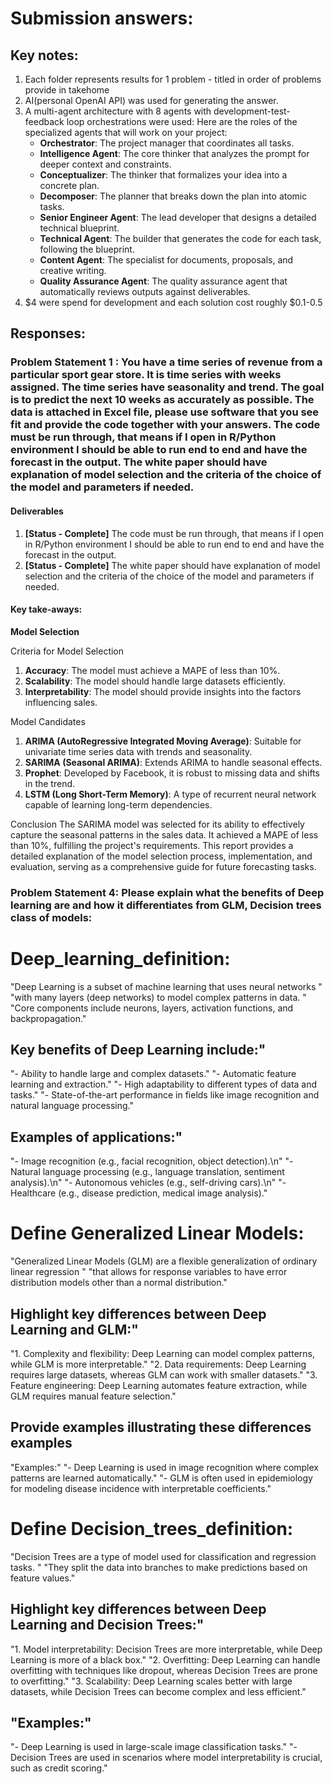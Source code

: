 # Submission answers:

## Key notes:
1. Each folder represents results for 1 problem - titled in order of problems provide in takehome
2. AI(personal OpenAI API) was used for generating the answer.
3. A multi-agent architecture with 8 agents with development-test-feedback loop orchestrations were used:
  Here are the roles of the specialized agents that will work on your project:
    * **Orchestrator**: The project manager that coordinates all tasks.
    * **Intelligence Agent**: The core thinker that analyzes the prompt for deeper context and constraints.
    * **Conceptualizer**: The thinker that formalizes your idea into a concrete plan.
    * **Decomposer**: The planner that breaks down the plan into atomic tasks.
    * **Senior Engineer Agent**: The lead developer that designs a detailed technical blueprint.
    * **Technical Agent**: The builder that generates the code for each task, following the blueprint.
    * **Content Agent**: The specialist for documents, proposals, and creative writing.
    * **Quality Assurance Agent**: The quality assurance agent that automatically reviews outputs against deliverables.
4. $4 were spend for development and each solution cost roughly $0.1-0.5

## Responses:

### Problem Statement 1 : You have a time series of revenue from a particular sport gear store. It is time series with weeks assigned. The time series have seasonality and trend. The goal is to predict the next 10 weeks as accurately as possible. The data is attached in Excel file, please use software that you see fit and provide the code together with your answers. The code must be run through, that means if I open in R/Python environment I should be able to run end to end and have the forecast in the output. The white paper should have explanation of model selection and the criteria of the choice of the model and parameters if needed.

#### Deliverables
1.  **[Status - Complete]** The code must be run through, that means if I open in R/Python environment I should be able to run end to end and have the forecast in the output.
2.  **[Status - Complete]** The white paper should have explanation of model selection and the criteria of the choice of the model and parameters if needed.  

#### Key take-aways:

**Model Selection**

Criteria for Model Selection
1. **Accuracy**: The model must achieve a MAPE of less than 10%.
2. **Scalability**: The model should handle large datasets efficiently.
3. **Interpretability**: The model should provide insights into the factors influencing sales.

Model Candidates
1. **ARIMA (AutoRegressive Integrated Moving Average)**: Suitable for univariate time series data with trends and seasonality.
2. **SARIMA (Seasonal ARIMA)**: Extends ARIMA to handle seasonal effects.
3. **Prophet**: Developed by Facebook, it is robust to missing data and shifts in the trend.
4. **LSTM (Long Short-Term Memory)**: A type of recurrent neural network capable of learning long-term dependencies.

Conclusion
The SARIMA model was selected for its ability to effectively capture the seasonal patterns in the sales data. It achieved a MAPE of less than 10%, fulfilling the project's requirements. This report provides a detailed explanation of the model selection process, implementation, and evaluation, serving as a comprehensive guide for future forecasting tasks.

### Problem Statement 4: Please explain what the benefits of Deep learning are and how it differentiates from GLM, Decision trees class of models:

# Deep_learning_definition:
"Deep Learning is a subset of machine learning that uses neural networks "
"with many layers (deep networks) to model complex patterns in data. "
"Core components include neurons, layers, activation functions, and backpropagation."
## Key benefits of Deep Learning include:"
"- Ability to handle large and complex datasets."
"- Automatic feature learning and extraction."
"- High adaptability to different types of data and tasks."
"- State-of-the-art performance in fields like image recognition and natural language processing."
## Examples of applications:"
"- Image recognition (e.g., facial recognition, object detection).\n"
"- Natural language processing (e.g., language translation, sentiment analysis).\n"
"- Autonomous vehicles (e.g., self-driving cars).\n"
"- Healthcare (e.g., disease prediction, medical image analysis)."

# Define Generalized Linear Models:
"Generalized Linear Models (GLM) are a flexible generalization of ordinary linear regression "
"that allows for response variables to have error distribution models other than a normal distribution."
## Highlight key differences between Deep Learning and GLM:"
"1. Complexity and flexibility: Deep Learning can model complex patterns, while GLM is more interpretable."
"2. Data requirements: Deep Learning requires large datasets, whereas GLM can work with smaller datasets."
"3. Feature engineering: Deep Learning automates feature extraction, while GLM requires manual feature selection."
## Provide examples illustrating these differences examples
"Examples:"
"- Deep Learning is used in image recognition where complex patterns are learned automatically."
"- GLM is often used in epidemiology for modeling disease incidence with interpretable coefficients."

# Define Decision_trees_definition:
"Decision Trees are a type of model used for classification and regression tasks. "
"They split the data into branches to make predictions based on feature values."
## Highlight key differences between Deep Learning and Decision Trees:"
"1. Model interpretability: Decision Trees are more interpretable, while Deep Learning is more of a black box."
"2. Overfitting: Deep Learning can handle overfitting with techniques like dropout, whereas Decision Trees are prone to overfitting."
"3. Scalability: Deep Learning scales better with large datasets, while Decision Trees can become complex and less efficient."
## "Examples:"
"- Deep Learning is used in large-scale image classification tasks."
"- Decision Trees are used in scenarios where model interpretability is crucial, such as credit scoring."


